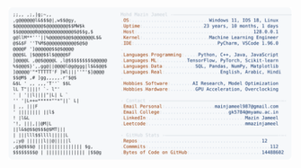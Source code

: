 <picture>
  <source srcset="https://raw.githubusercontent.com/mmazinjameel/mmazinjameel/main/dark_mode.svg?v=1757175002" media="(prefers-color-scheme: dark)">
  <img src="https://raw.githubusercontent.com/mmazinjameel/mmazinjameel/main/light_mode.svg?v=1757175002">
</picture>
